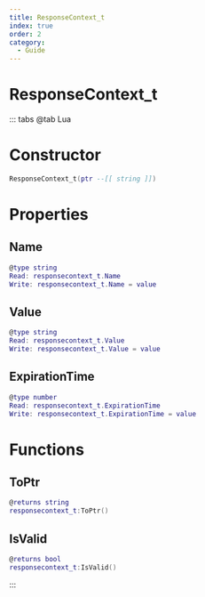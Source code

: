 ```yaml
---
title: ResponseContext_t
index: true
order: 2
category:
  - Guide
---
```


# ResponseContext_t

::: tabs
@tab Lua
# Constructor
```lua
ResponseContext_t(ptr --[[ string ]])
```
# Properties
## Name 
```lua
@type string
Read: responsecontext_t.Name
Write: responsecontext_t.Name = value
```
## Value 
```lua
@type string
Read: responsecontext_t.Value
Write: responsecontext_t.Value = value
```
## ExpirationTime 
```lua
@type number
Read: responsecontext_t.ExpirationTime
Write: responsecontext_t.ExpirationTime = value
```
# Functions
## ToPtr
```lua
@returns string
responsecontext_t:ToPtr()
```
## IsValid
```lua
@returns bool
responsecontext_t:IsValid()
```

:::